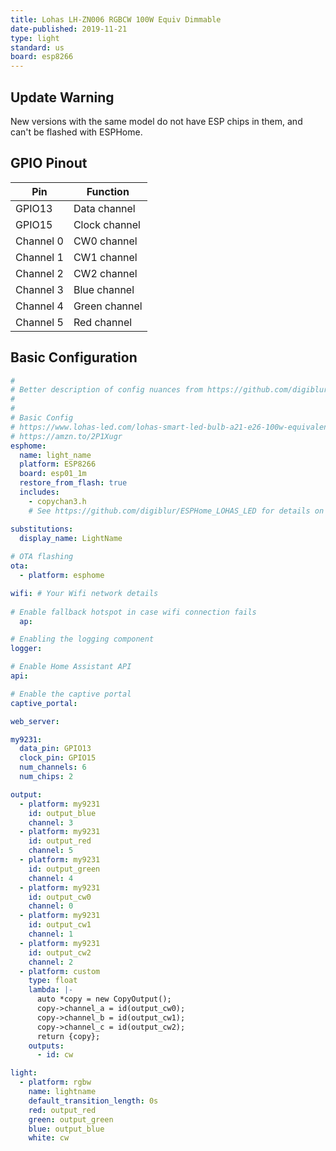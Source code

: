 ```yaml
---
title: Lohas LH-ZN006 RGBCW 100W Equiv Dimmable
date-published: 2019-11-21
type: light
standard: us
board: esp8266
---
```


## Update Warning

New versions with the same model do not have ESP chips in them, and can't be flashed with ESPHome.

## GPIO Pinout

| Pin       | Function      |
| --------- | ------------- |
| GPIO13    | Data channel  |
| GPIO15    | Clock channel |
| Channel 0 | CW0 channel   |
| Channel 1 | CW1 channel   |
| Channel 2 | CW2 channel   |
| Channel 3 | Blue channel  |
| Channel 4 | Green channel |
| Channel 5 | Red channel   |

## Basic Configuration

```yaml
#
# Better description of config nuances from https://github.com/digiblur/ESPHome_LOHAS_LED
#
#
# Basic Config
# https://www.lohas-led.com/lohas-smart-led-bulb-a21-e26-100w-equivalent-14w-rgb-cool-white-dimmable-wifi-app-controlled-alexa-google-assistant-compatible-p0230-p0230.html
# https://amzn.to/2P1Xugr
esphome:
  name: light_name
  platform: ESP8266
  board: esp01_1m
  restore_from_flash: true
  includes:
    - copychan3.h
    # See https://github.com/digiblur/ESPHome_LOHAS_LED for details on copychan3.h

substitutions:
  display_name: LightName
  
# OTA flashing
ota:
  - platform: esphome

wifi: # Your Wifi network details
  
# Enable fallback hotspot in case wifi connection fails  
  ap:

# Enabling the logging component
logger:

# Enable Home Assistant API
api:

# Enable the captive portal
captive_portal:

web_server:

my9231:
  data_pin: GPIO13
  clock_pin: GPIO15
  num_channels: 6
  num_chips: 2

output:
  - platform: my9231
    id: output_blue
    channel: 3
  - platform: my9231
    id: output_red
    channel: 5
  - platform: my9231
    id: output_green
    channel: 4
  - platform: my9231
    id: output_cw0
    channel: 0
  - platform: my9231
    id: output_cw1
    channel: 1
  - platform: my9231
    id: output_cw2
    channel: 2
  - platform: custom
    type: float
    lambda: |-
      auto *copy = new CopyOutput();
      copy->channel_a = id(output_cw0);
      copy->channel_b = id(output_cw1);
      copy->channel_c = id(output_cw2);
      return {copy};
    outputs:
      - id: cw

light:
  - platform: rgbw
    name: lightname
    default_transition_length: 0s
    red: output_red
    green: output_green
    blue: output_blue
    white: cw
```
